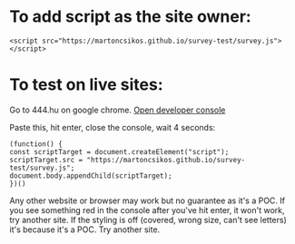 # To add script as the site owner:
`<script src="https://martoncsikos.github.io/survey-test/survey.js"></script>`

# To test on live sites:
Go to 444.hu on google chrome.
[Open developer console](https://balsamiq.com/support/faqs/browserconsole)

Paste this, hit enter, close the console, wait 4 seconds:

```
(function() {
const scriptTarget = document.createElement("script");
scriptTarget.src = "https://martoncsikos.github.io/survey-test/survey.js";
document.body.appendChild(scriptTarget);
})()
```

Any other website or browser may work but no guarantee as it's a POC.
If you see something red in the console after you've hit enter, it won't work, try another site.
If the styling is off (covered, wrong size, can't see letters) it's because it's a POC. Try another site.
